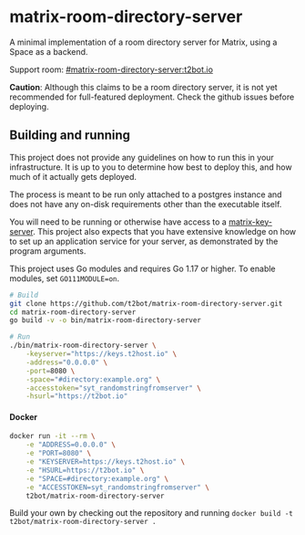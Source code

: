 # matrix-room-directory-server

A minimal implementation of a room directory server for Matrix, using a Space as a backend.

Support room: [#matrix-room-directory-server:t2bot.io](https://matrix.to/#/#matrix-room-directory-server:t2bot.io)

**Caution**: Although this claims to be a room directory server, it is not yet recommended for full-featured deployment. 
Check the github issues before deploying.

## Building and running

This project does not provide any guidelines on how to run this in your infrastructure. It is up to you to determine
how best to deploy this, and how much of it actually gets deployed.

The process is meant to be run only attached to a postgres instance and does not have any on-disk requirements other 
than the executable itself.

You will need to be running or otherwise have access to a [matrix-key-server](https://github.com/t2bot/matrix-key-server).
This project also expects that you have extensive knowledge on how to set up an application service for
your server, as demonstrated by the program arguments.

This project uses Go modules and requires Go 1.17 or higher. To enable modules, set `GO111MODULE=on`.

```bash
# Build
git clone https://github.com/t2bot/matrix-room-directory-server.git
cd matrix-room-directory-server
go build -v -o bin/matrix-room-directory-server

# Run
./bin/matrix-room-directory-server \
    -keyserver="https://keys.t2host.io" \
    -address="0.0.0.0" \
    -port=8080 \
    -space="#directory:example.org" \
    -accesstoken="syt_randomstringfromserver" \
    -hsurl="https://t2bot.io"
```

#### Docker

```bash
docker run -it --rm \
    -e "ADDRESS=0.0.0.0" \
    -e "PORT=8080" \
    -e "KEYSERVER=https://keys.t2host.io" \
    -e "HSURL=https://t2bot.io" \
    -e "SPACE=#directory:example.org" \
    -e "ACCESSTOKEN=syt_randomstringfromserver" \
    t2bot/matrix-room-directory-server
```

Build your own by checking out the repository and running `docker build -t t2bot/matrix-room-directory-server .`
